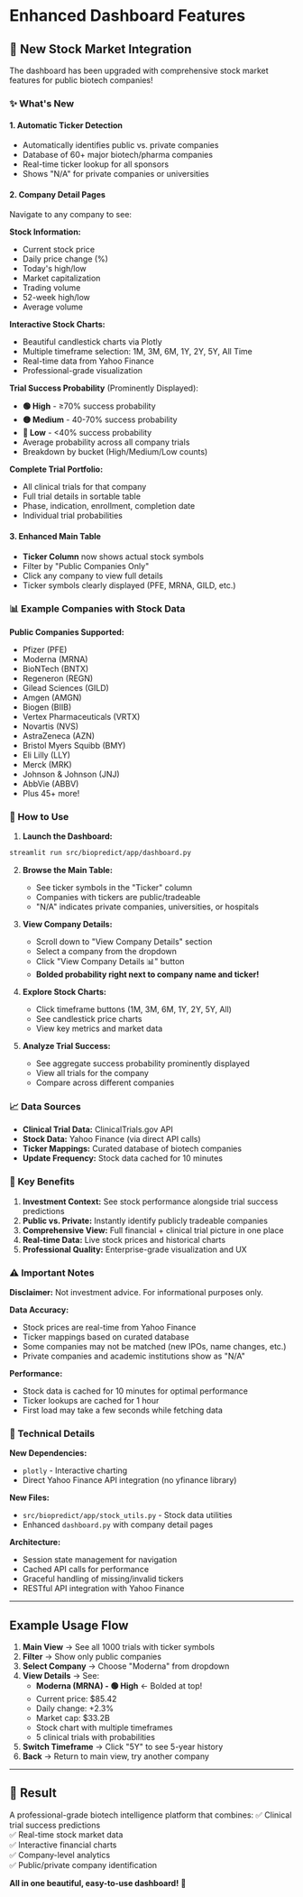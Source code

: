 # Enhanced Dashboard Features

## 🎉 New Stock Market Integration

The dashboard has been upgraded with comprehensive stock market features for public biotech companies!

### ✨ What's New

#### 1. **Automatic Ticker Detection**
- Automatically identifies public vs. private companies
- Database of 60+ major biotech/pharma companies
- Real-time ticker lookup for all sponsors
- Shows "N/A" for private companies or universities

#### 2. **Company Detail Pages**
Navigate to any company to see:

**Stock Information:**
- Current stock price
- Daily price change (%)
- Today's high/low
- Market capitalization
- Trading volume
- 52-week high/low
- Average volume

**Interactive Stock Charts:**
- Beautiful candlestick charts via Plotly
- Multiple timeframe selection: 1M, 3M, 6M, 1Y, 2Y, 5Y, All Time
- Real-time data from Yahoo Finance
- Professional-grade visualization

**Trial Success Probability** (Prominently Displayed):
- **🟢 High** - ≥70% success probability
- **🟡 Medium** - 40-70% success probability  
- **🔴 Low** - <40% success probability
- Average probability across all company trials
- Breakdown by bucket (High/Medium/Low counts)

**Complete Trial Portfolio:**
- All clinical trials for that company
- Full trial details in sortable table
- Phase, indication, enrollment, completion date
- Individual trial probabilities

#### 3. **Enhanced Main Table**
- **Ticker Column** now shows actual stock symbols
- Filter by "Public Companies Only"
- Click any company to view full details
- Ticker symbols clearly displayed (PFE, MRNA, GILD, etc.)

### 📊 Example Companies with Stock Data

**Public Companies Supported:**
- Pfizer (PFE)
- Moderna (MRNA)
- BioNTech (BNTX)
- Regeneron (REGN)
- Gilead Sciences (GILD)
- Amgen (AMGN)
- Biogen (BIIB)
- Vertex Pharmaceuticals (VRTX)
- Novartis (NVS)
- AstraZeneca (AZN)
- Bristol Myers Squibb (BMY)
- Eli Lilly (LLY)
- Merck (MRK)
- Johnson & Johnson (JNJ)
- AbbVie (ABBV)
- Plus 45+ more!

### 🚀 How to Use

1. **Launch the Dashboard:**
```bash
streamlit run src/biopredict/app/dashboard.py
```

2. **Browse the Main Table:**
   - See ticker symbols in the "Ticker" column
   - Companies with tickers are public/tradeable
   - "N/A" indicates private companies, universities, or hospitals

3. **View Company Details:**
   - Scroll down to "View Company Details" section
   - Select a company from the dropdown
   - Click "View Company Details 📊" button
   - **Bolded probability right next to company name and ticker!**

4. **Explore Stock Charts:**
   - Click timeframe buttons (1M, 3M, 6M, 1Y, 2Y, 5Y, All)
   - See candlestick price charts
   - View key metrics and market data

5. **Analyze Trial Success:**
   - See aggregate success probability prominently displayed
   - View all trials for the company
   - Compare across different companies

### 📈 Data Sources

- **Clinical Trial Data:** ClinicalTrials.gov API
- **Stock Data:** Yahoo Finance (via direct API calls)
- **Ticker Mappings:** Curated database of biotech companies
- **Update Frequency:** Stock data cached for 10 minutes

### 🎯 Key Benefits

1. **Investment Context:** See stock performance alongside trial success predictions
2. **Public vs. Private:** Instantly identify publicly tradeable companies
3. **Comprehensive View:** Full financial + clinical trial picture in one place
4. **Real-time Data:** Live stock prices and historical charts
5. **Professional Quality:** Enterprise-grade visualization and UX

### ⚠️ Important Notes

**Disclaimer:** Not investment advice. For informational purposes only.

**Data Accuracy:**
- Stock prices are real-time from Yahoo Finance
- Ticker mappings based on curated database
- Some companies may not be matched (new IPOs, name changes, etc.)
- Private companies and academic institutions show as "N/A"

**Performance:**
- Stock data is cached for 10 minutes for optimal performance
- Ticker lookups are cached for 1 hour
- First load may take a few seconds while fetching data

### 🔧 Technical Details

**New Dependencies:**
- `plotly` - Interactive charting
- Direct Yahoo Finance API integration (no yfinance library)

**New Files:**
- `src/biopredict/app/stock_utils.py` - Stock data utilities
- Enhanced `dashboard.py` with company detail pages

**Architecture:**
- Session state management for navigation
- Cached API calls for performance
- Graceful handling of missing/invalid tickers
- RESTful API integration with Yahoo Finance

---

## Example Usage Flow

1. **Main View** → See all 1000 trials with ticker symbols
2. **Filter** → Show only public companies
3. **Select Company** → Choose "Moderna" from dropdown  
4. **View Details** → See:
   - **Moderna (MRNA) - 🟢 High** ← Bolded at top!
   - Current price: $85.42
   - Daily change: +2.3%
   - Market cap: $33.2B
   - Stock chart with multiple timeframes
   - 5 clinical trials with probabilities
5. **Switch Timeframe** → Click "5Y" to see 5-year history
6. **Back** → Return to main view, try another company

---

## 🎊 Result

A professional-grade biotech intelligence platform that combines:
✅ Clinical trial success predictions  
✅ Real-time stock market data  
✅ Interactive financial charts  
✅ Company-level analytics  
✅ Public/private company identification  

**All in one beautiful, easy-to-use dashboard!** 🚀

